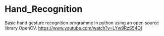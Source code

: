 # Hand_Recognition
Basic hand gesture recognition programme in python using an open source library OpenCV.
https://www.youtube.com/watch?v=LYw9RzS54OI
